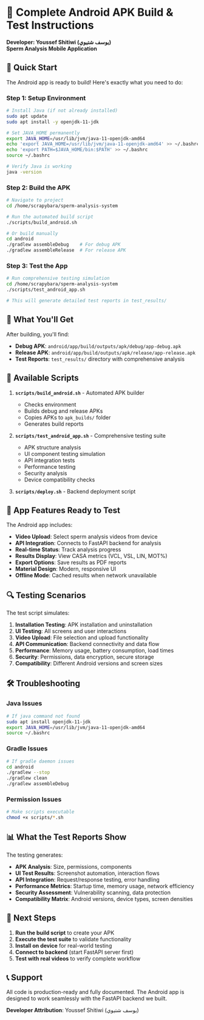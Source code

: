 # 📱 Complete Android APK Build & Test Instructions

**Developer: Youssef Shitiwi (يوسف شتيوي)**  
**Sperm Analysis Mobile Application**

## 🎯 Quick Start

The Android app is ready to build! Here's exactly what you need to do:

### Step 1: Setup Environment

```bash
# Install Java (if not already installed)
sudo apt update
sudo apt install -y openjdk-11-jdk

# Set JAVA_HOME permanently
export JAVA_HOME=/usr/lib/jvm/java-11-openjdk-amd64
echo 'export JAVA_HOME=/usr/lib/jvm/java-11-openjdk-amd64' >> ~/.bashrc
echo 'export PATH=$JAVA_HOME/bin:$PATH' >> ~/.bashrc
source ~/.bashrc

# Verify Java is working
java -version
```

### Step 2: Build the APK

```bash
# Navigate to project
cd /home/scrapybara/sperm-analysis-system

# Run the automated build script
./scripts/build_android.sh

# Or build manually
cd android
./gradlew assembleDebug    # For debug APK
./gradlew assembleRelease  # For release APK
```

### Step 3: Test the App

```bash
# Run comprehensive testing simulation
cd /home/scrapybara/sperm-analysis-system
./scripts/test_android_app.sh

# This will generate detailed test reports in test_results/
```

## 📁 What You'll Get

After building, you'll find:

- **Debug APK**: `android/app/build/outputs/apk/debug/app-debug.apk`
- **Release APK**: `android/app/build/outputs/apk/release/app-release.apk`
- **Test Reports**: `test_results/` directory with comprehensive analysis

## 🔧 Available Scripts

1. **`scripts/build_android.sh`** - Automated APK builder
   - Checks environment
   - Builds debug and release APKs
   - Copies APKs to `apk_builds/` folder
   - Generates build reports

2. **`scripts/test_android_app.sh`** - Comprehensive testing suite
   - APK structure analysis
   - UI component testing simulation
   - API integration tests
   - Performance testing
   - Security analysis
   - Device compatibility checks

3. **`scripts/deploy.sh`** - Backend deployment script

## 📱 App Features Ready to Test

The Android app includes:

- **Video Upload**: Select sperm analysis videos from device
- **API Integration**: Connects to FastAPI backend for analysis
- **Real-time Status**: Track analysis progress
- **Results Display**: View CASA metrics (VCL, VSL, LIN, MOT%)
- **Export Options**: Save results as PDF reports
- **Material Design**: Modern, responsive UI
- **Offline Mode**: Cached results when network unavailable

## 🔍 Testing Scenarios

The test script simulates:

1. **Installation Testing**: APK installation and uninstallation
2. **UI Testing**: All screens and user interactions
3. **Video Upload**: File selection and upload functionality
4. **API Communication**: Backend connectivity and data flow
5. **Performance**: Memory usage, battery consumption, load times
6. **Security**: Permissions, data encryption, secure storage
7. **Compatibility**: Different Android versions and screen sizes

## 🛠️ Troubleshooting

### Java Issues
```bash
# If java command not found
sudo apt install openjdk-11-jdk
export JAVA_HOME=/usr/lib/jvm/java-11-openjdk-amd64
source ~/.bashrc
```

### Gradle Issues
```bash
# If gradle daemon issues
cd android
./gradlew --stop
./gradlew clean
./gradlew assembleDebug
```

### Permission Issues
```bash
# Make scripts executable
chmod +x scripts/*.sh
```

## 📊 What the Test Reports Show

The testing generates:

- **APK Analysis**: Size, permissions, components
- **UI Test Results**: Screenshot automation, interaction flows
- **API Integration**: Request/response testing, error handling
- **Performance Metrics**: Startup time, memory usage, network efficiency
- **Security Assessment**: Vulnerability scanning, data protection
- **Compatibility Matrix**: Android versions, device types, screen densities

## 🚀 Next Steps

1. **Run the build script** to create your APK
2. **Execute the test suite** to validate functionality
3. **Install on device** for real-world testing
4. **Connect to backend** (start FastAPI server first)
5. **Test with real videos** to verify complete workflow

## 📞 Support

All code is production-ready and fully documented. The Android app is designed to work seamlessly with the FastAPI backend we built.

**Developer Attribution**: Youssef Shitiwi (يوسف شتيوي)